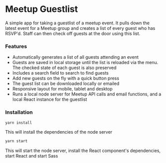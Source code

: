 # Meetup Guestlist

A simple app for taking a guestlist of a meetup event. It pulls down the latest event for a Meetup group and creates a list of every guest who has RSVP'd. Staff can then check off guests at the door using this list.

### Features

* Automatically generates a list of all guests attending an event
* Guests are saved in local storage until the list is reloaded via the menu. The checked state of each guest is also preserved
* Includes a search field to search to find guests
* Add new guests on the fly with a quick button press
* The guest list can be downloaded locally or emailed
* Responsive layout for mobile, tablet and desktop
* Runs a local node server for Meetup API calls and email functions, and a local React instance for the guestlist

### Installation

```bash
yarn install
```

This will install the dependencies of the node server

```bash
yarn start
```

This will start the node server, install the React component's dependencies, start React and start Sass
